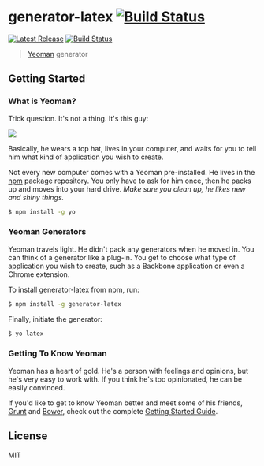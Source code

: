 # generator-latex [![Build Status](https://secure.travis-ci.org/LeoColomb/generator-latex.png?branch=master)](https://travis-ci.org/LeoColomb/generator-latex)
[![Latest Release](http://img.shields.io/npm/v/generator-latex.svg)](https://github.com/LeoColomb/Arduino-SRF/releases)
[![Build Status](https://travis-ci.org/LeoColomb/generator-latex.svg)](https://travis-ci.org/LeoColomb/generator-yourls-extension)

> [Yeoman](http://yeoman.io) generator


## Getting Started

### What is Yeoman?

Trick question. It's not a thing. It's this guy:

![](http://i.imgur.com/JHaAlBJ.png)

Basically, he wears a top hat, lives in your computer, and waits for you to tell him what kind of application you wish to create.

Not every new computer comes with a Yeoman pre-installed. He lives in the [npm](https://npmjs.org) package repository. You only have to ask for him once, then he packs up and moves into your hard drive. *Make sure you clean up, he likes new and shiny things.*

```bash
$ npm install -g yo
```

### Yeoman Generators

Yeoman travels light. He didn't pack any generators when he moved in. You can think of a generator like a plug-in. You get to choose what type of application you wish to create, such as a Backbone application or even a Chrome extension.

To install generator-latex from npm, run:

```bash
$ npm install -g generator-latex
```

Finally, initiate the generator:

```bash
$ yo latex
```

### Getting To Know Yeoman

Yeoman has a heart of gold. He's a person with feelings and opinions, but he's very easy to work with. If you think he's too opinionated, he can be easily convinced.

If you'd like to get to know Yeoman better and meet some of his friends, [Grunt](http://gruntjs.com) and [Bower](http://bower.io), check out the complete [Getting Started Guide](https://github.com/yeoman/yeoman/wiki/Getting-Started).


## License

MIT
